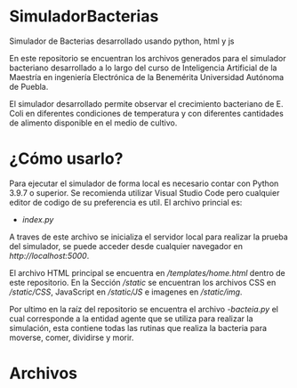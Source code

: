 # SimuladorBacterias
Simulador de Bacterias desarrollado usando python, html y js

En este repositorio se encuentran los archivos generados para el simulador bacteriano desarrollado a lo largo del curso de Inteligencia Artificial de la Maestría en ingeniería Electrónica de la Benemérita Universidad Autónoma de Puebla.

El simulador desarrollado permite observar el crecimiento bacteriano de E. Coli en diferentes condiciones de temperatura y con diferentes cantidades de alimento disponible en el medio de cultivo. 

# ¿Cómo usarlo?
Para ejecutar el simulador de forma local es necesario contar con Python 3.9.7 o superior. Se recomienda utilizar Visual Studio Code pero cualquier editor de codigo de su preferencia es util. 
El archivo princial es:
- *index.py*

A traves de este archivo se inicializa el servidor local para realizar la prueba del simulador, se puede acceder desde cualquier navegador en *http://localhost:5000*.

El archivo HTML principal se encuentra en */templates/home.html* dentro de este repositorio. En la Sección */static* se encuentran los archivos CSS en */static/CSS*, JavaScript en */static/JS* e imagenes en */static/img*.

Por ultimo en la raíz del repositorio se encuentra el archivo -*bacteia.py* el cual corresponde a la entidad agente que se utiliza para realizar la simulación, esta contiene todas las rutinas que realiza la bacteria para moverse, comer, dividirse y morir.

# Archivos
